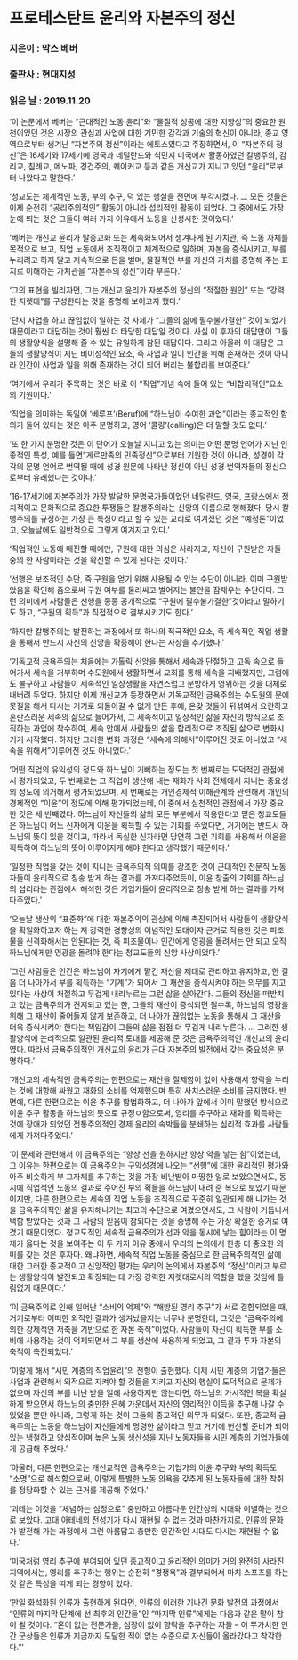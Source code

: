 # 프로테스탄트 윤리와 자본주의 정신
### 지은이 : 막스 베버
### 출판사 : 현대지성
### 읽은 날 : 2019.11.20

‘이 논문에서 베버는 “근대적인 노동 윤리”와 “물질적 성공에 대한 지향성”의 중요한 원천이었던 것은 시장의 관심과 사업에 대한 기민한 감각과 기술의 혁신이 아니라, 종교 영역으로부터 생겨난 “자본주의 정신”이라는 에토스였다고 주장하면서, 이 “자본주의 정신”은 16세기와 17세기에 영국과 네덜란드와 식민지 미국에서 활동하였던 칼뱅주의, 감리교, 침례교, 메노파, 경건주의, 퀘이커교 등과 같은 개신교가 지니고 있던 “윤리”로부터 나왔다고 말한다.’

‘청교도는 체계적인 노동, 부의 추구, 덕 있는 행실을 전면에 부각시켰다. 그 모든 것들은 이제 순전히 “공리주의적인” 활동이 아니라 섭리적인 활동이 되었다. 그 중에서도 가장 눈에 띄는 것은 그들이 여러 가지 이유에서 노동을 신성시한 것이었다.’

‘베버는 개신교 윤리가 탈종교화 또는 세속화되어서 생겨나게 된 가치관, 즉 노동 자체를 목적으로 보고, 직업 노동에서 조직적이고 체계적으로 일하며, 자본을 증식시키고, 부를 누리려고 하지 말고 지속적으로 돈을 벌며, 물질적인 부를 자신의 가치를 증명해 주는 표지로 이해하는 가치관을 “자본주의 정신”이라 부른다.’

‘그의 표현을 빌리자면, 그는 개신교 윤리가 자본주의 정신의 “적절한 원인” 또는 “강력한 지렛대”를 구성한다는 것을 증명해 보이고자 했다.’

‘단지 사업을 하고 끊임없이 일하는 것 자체가 “그들의 삶에 필수불가결한” 것이 되었기 때문이라고 대답하는 것이 훨씬 더 타당한 대답일 것이다. 사실 이 후자의 대답만이 그들의 생활양식을 설명해 줄 수 있는 유일하게 참된 대답이다. 그리고 아울러 이 대답은 그들의 생활양식이 지닌 비이성적인 요소, 즉 사업과 일이 인간을 위해 존재하는 것이 아니라 인간이 사업과 일을 위해 존재하는 것이 되어 버리는 불합리를 보여준다.’

‘여기에서 우리가 주목하는 것은 바로 이 “직업”개념 속에 들어 있는 “비합리적인”요소의 기원이다.’

‘직업을 의미하는 독일어 ‘베루프’(Beruf)에 “하느님이 수여한 과업”이라는 종교적인 함의가 들어 있다는 것은 아주 분명하고, 영어 ‘콜링’(calling)은 더 말할 것도 없다.’

‘또 한 가지 분명한 것은 이 단어가 오늘날 지니고 있는 의미는 어떤 문명 언어가 지닌 인종적인 특성, 예를 들면”게르만족의 민족정신”으로부터 기원한 것이 아니라, 성경이 각각의 문명 언어로 번역될 때에 성경 원문에 나타난 정신이 아닌 성경 번역자들의 정신으로부터 유래했다는 것이다.’

’16-17세기에 자본주의가 가장 발달한 문명국가들이었던 네덜란드, 영국, 프랑스에서 정치적이고 문화적으로 중요한 투쟁들은 칼뱅주의라는 신앙의 이름으로 행해졌다. 당시 칼뱅주의를 규정하는 가장 큰 특징이라고 할 수 있는 교리로 여겨졌던 것은 “예정론”이었고, 오늘날에도 일반적으로 그렇게 여겨지고 있다.’

‘직업적인 노동에 매진할 때에만, 구원에 대한 의심은 사라지고, 자신이 구원받은 자들 중의 한 사람이라는 것을 확신할 수 있게 된다는 것이다.’

‘선행은 보조적인 수단, 즉 구원을 얻기 위해 사용될 수 있는 수단이 아니라, 이미 구원받았음을 확인해 줌으로써 구원 여부를 둘러싸고 벌어지는 불안을 잠재우는 수단이다. 그런 의미에서 사람들은 선행을 종종 공개적으로 “구원에 필수불가결한”것이라고 말하기도 하고, “구원의 획득”과 직접적으로 결부시키기도 한다.’

‘하지만 칼뱅주의는 발전하는 과정에서 또 하나의 적극적인 요소, 즉 세속적인 직업 생활을 통해서 반드시 자신의 신앙을 확증해야 한다는 사상을 추가했다.’

‘기독교적 금욕주의는 처음에는 가톨릭 신앙을 통해서 세속과 단절하고 고독 속으로 들어가서 세속을 거부하며 수도원에서 생활하면서 교회를 통해 세속을 지배했지만, 그럼에도 불구하고 사람들이 세속적인 일상생활을 자연스럽고 분방하게 영위하는 것을 대체로 내버려 두었다. 하지만 이제 개신교가 등장하면서 기독교적인 금욕주의는 수도원의 문에 못질을 해서 다시는 거기로 되돌아갈 수 없게 만든 후에, 온갖 것들이 뒤섞여서 요란하고 혼란스러운 세속의 삶으로 들어가서, 그 세속적이고 일상적인 삶을 자신의 방식으로 조직하는 과업에 착수하여, 세속 안에서 사람들의 삶을 합리적으로 조직된 삶으로 변화시키기 시작했다. 하지만 그러한 변화 과정은 “세속에 의해서”이루어진 것도 아니었고 “세속을 위해서”이루어진 것도 아니었다.’

‘어떤 직업의 유익성의 정도와 하느님이 기뻐하는 정도는 첫 번째로는 도덕적인 관점에서 평가되었고, 두 번째로는 그 직업이 생산해 내는 재화가 사회 전체에서 지니는 중요성의 정도에 의거해서 평가되었으며, 세 번째로는 개인경제적 이해관계와 관련해서 개인의 경제적인 “이윤”의 정도에 의해 평가되었는데, 이 중에서 실천적인 관점에서 가장 중요한 것은 세 번째였다.
하느님이 자신들의 삶의 모든 부분에서 작용한다고 믿은 청교도들은 하느님이 어느 신자에게 이윤을 획득할 수 있는 기회를 주었다면, 거기에는 반드시 하느님의 뜻이 있을 것이고, 따라서 독실한 신자라면 당연히 그런 기회를 사용해서 이윤을 획득하여 하느님의 뜻이 이루어지게 해야 한다고 생각했기 때문이다.’

‘일정한 직업을 갖는 것이 지니는 금욕주의적 의미를 강조한 것이 근대적인 전문직 노동자들이 윤리적으로 칭송 받게 하는 결과를 가져다주었듯이, 이윤 창출의 기회를 하느님의 섭리라는 관점에서 해석한 것은 기업가들이 윤리적으로 칭송 받게 하는 결과를 가져다주었다.’

‘오늘날 생산의 “표준화”에 대한 자본주의의 관심에 의해 촉진되어서 사람들의 생활양식을 획일화하고자 하는 저 강력한 경향성의 이념적인 토대이자 근거로 작용한 것은 피조물을 신격화해서는 안된다는 것, 즉 피조물이나 인간에게 영광을 돌려서는 안 되고 오직 하느님에게만 영광을 돌려야 한다는 청교도들의 신앙 사상이었다.’

‘그런 사람들은 인간은 하느님이 자기에게 맡긴 재산을 제대로 관리하고 유지하고, 한 걸음 더 나아가서 부를 획득하는 “기계”가 되어서 그 재산을 증식시켜야 하는 의무를 지고 있다는 사상이 처절하고 무겁게 내리누르는 그런 삶을 살아간다. 그들의 정신을 떠받치고 있는 금욕주의가 견지되고 있는 한, 그들의 재산이 증식되면 될수록, 하느님의 영광을 위해 그 재산이 줄어들지 않게 보존하고, 더 나아가 끊임없는 노동을 통해서 그 재산을 더욱 증식시켜야 한다는 책임감이 그들의 삶을 점점 더 무겁게 내리누른다. … 그러한 생활양식에 논리적으로 일관된 윤리적 토대를 제공해 준 것은 금욕주의적인 개신교의 윤리였다. 따라서 금욕주의적인 개신교의 윤리가 근대 자본주의 발전에서 갖는 중요성은 분명하다.’

‘개신교의 세속적인 금욕주의는 한편으로는 재산을 절제함이 없이 사용해서 향락을 누리는 것에 대항해 싸웠고 재화의 소비를 억제했으며 특히 사치스러운 소비를 금지했다. 반면에, 다른 한편으로는 이윤 추구를 합법화하고, 더 나아가 앞에서 이미 말했던 방식으로 이윤 추구 활동을 하느님의 뜻으로 규정ㅇ함으로써, 영리를 추구하고 재화를 획득하는 것에 장애가 되었던 전통주의적인 경제 윤리의 속박들을 분쇄하는 심리적 효과를 사람들에게 가져다주었다.’

‘이 문제와 관련해서 이 금욕주의는 “항상 선을 원하지만 항상 악을 낳는 힘”이었는데, 그 이유는 한편으로는 이 금욕주의는 구약성경에 나오는 “선행”에 대한 윤리적인 평가와 아주 비슷하게 부 그자체를 추구하는 것을 가장 비난받아 마땅한 일로 보았으면서도, 동시에 직업적인 노동의 결과로 주어진 부의 획들을 하느님이 내려 준 복으로 보았기 때문이지만, 다른 한편으로는 세속의 직업 노동을 조직적으로 꾸준히 일관되게 해 나가는 것을 금욕주의적인 삶을 유지해나가는 최고의 수단으로 여겼으면서도, 그 사람이 거듭나서 택함 받았다는 것과 그 사람의 믿음이 참되다는 것을 증명해 주는 가장 확실한 증거로 여겼기 때문이었다. 청교도적인 세속적 금욕주의가 선과 악을 동시에 낳는 힘이라는 이 명제가 옳다는 것을 보여주는 이 두 가지 이유 중에서 우리의 논의에서 한층 더 중요한 의미를 갖는 것은 후자다. 왜냐하면, 세속적 직업 노동을 중심으로 한 금욕주의적인 삶에 대한 그러한 종교적이고 신앙적인 평가는 우리의 논의에서 자본주의 “정신”이라고 부르는 생활양식이 발전되고 확장되는 데 가장 강력한 지렛대로서의 역할을 했을 것임에 틀림없기 때문이다.’

‘이 금욕주의로 인해 일어난 “소비의 억제”와 “해방된 영리 추구”가 서로 결합되었을 때, 거기로부터 어떠한 외적인 결과가 생겨났을지는 너무나 분명한데, 그것은 “금욕주의에 의한 강제적인 저축을 기반으로 한 자본 축적”이었다. 사람들이 자신이 획득한 부를 소비에 사용하는 것이 억제되면서 그 부를 생산에 사용하게 되었고, 그 결과 투자 자본의 축적이 촉진되었다.’

‘이렇게 해서 “시민 계층의 직업윤리”의 전형이 출현했다. 이제 시민 계층의 기업가들은 사업과 관련해서 외적으로 지켜야 할 것들을 지키고 자신의 행실이 도덕적으로 문제가 없으며 자신의 부를 비난 받을 일에 사용하지만 않는다면, 하느님의 가시적인 복을 확실하게 받으면서 하느님의 충만한 은혜 가운데서 자신의 영리적인 이득을 추구해 나갈 수 있었을 뿐만 아니라, 그렇게 하는 것이 그들의 종교적인 의무가 되었다. 또한, 종교적 금욕주의는 노동을 하느님이 자신들에게 명령한 삶이라고 믿고 거기에 헌신할 준비가 되어 있는 냉철하고 양심적이며 높은 노동 생산성을 지닌 노동자들을 시민 계층의 기업가들에게 공급해 주었다.’

‘아울러, 다른 한편으로는 개신교적인 금욕주의는 기업가의 이윤 추구와 부의 획득도 “소명”으로 해석함으로써, 이렇게 특별한 노동 의욕을 갖추게 된 노동자들에 대한 착취를 정당화할 수 있는 근거를 제공해 주었다.’

‘괴테는 이것을 “체념하는 심정으로” 충만하고 아름다운 인간성의 시대와 이별하는 것으로 보았다. 고대 아테네의 전성기가 다시 재현될 수 없는 것과 마찬가지로, 인류의 문화가 발전해 가는 과정에서 그런 아름답고 충만한 인간적인 시대도 다시는 재현될 수 없다.’

‘미국처럼 영리 추구에 부여되어 있던 종교적이고 윤리적인 의미가 거의 완전히 사라진 지역에서는, 영리를 추구하는 행위는 순전히 “경쟁욕”과 결부되어서 마치 스포츠를 하는 것 같은 특성을 띠게 되는 경향이 있다.’

‘만일 화석화된 인류가 출현하게 된다면, 인류의 이러한 기나긴 문화 발전의 과정에서 “인류의 마지막 단계에 선 최후의 인간들”인 “마지막 인류”에게는 다음과 같은 말이 참이 될 것이다. “혼이 없는 전문가들, 심장이 없이 향락을 추구하는 자들 – 이 무가치한 인간 군상들은 인류가 지금까지 도달한 적이 없는 수준으로 자신들이 올라갔다고 착각한다.”’
